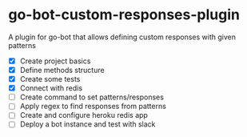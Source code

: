 # go-bot-custom-responses-plugin
A plugin for go-bot that allows defining custom responses with given patterns

- [x] Create project basics
- [x] Define methods structure
- [x] Create some tests
- [x] Connect with redis
- [ ] Create command to set patterns/responses
- [ ] Apply regex to find responses from patterns
- [ ] Create and configure heroku redis app
- [ ] Deploy a bot instance and test with slack
